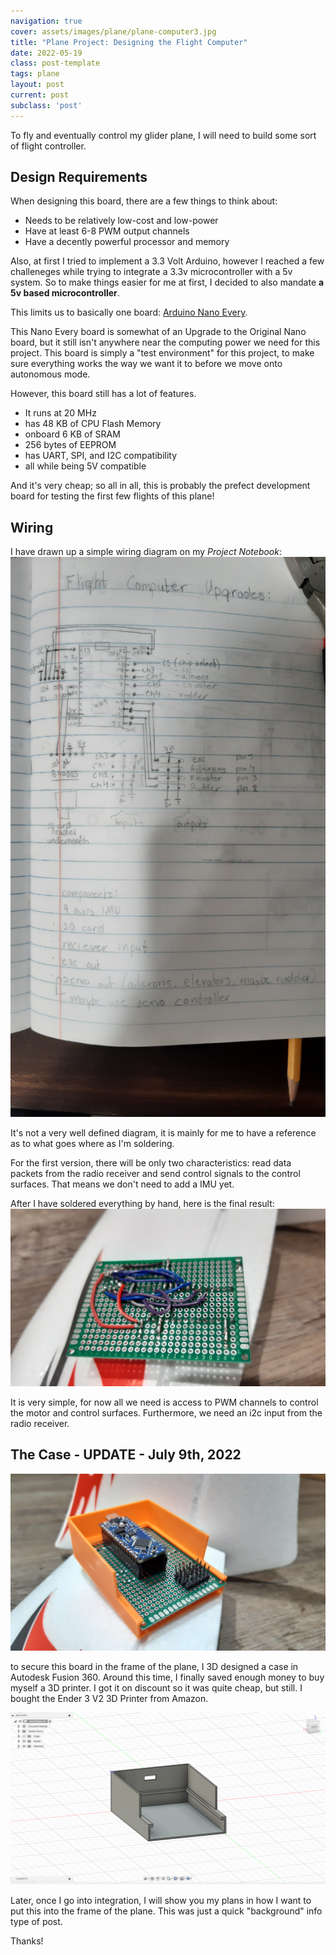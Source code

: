 ```yaml
---
navigation: true
cover: assets/images/plane/plane-computer3.jpg
title: "Plane Project: Designing the Flight Computer"
date: 2022-05-19
class: post-template
tags: plane
layout: post
current: post
subclass: 'post'
---
```


To fly and eventually control my glider plane, I will need to build some sort of flight controller.

## Design Requirements

When designing this board, there are a few things to think about:

 - Needs to be relatively low-cost and low-power
 - Have at least 6-8 PWM output channels
 - Have a decently powerful processor and memory

Also, at first I tried to implement a 3.3 Volt Arduino, however I reached a few challeneges while trying to integrate a 3.3v microcontroller with a 5v system. So to make things easier for me at first, I decided to also mandate **a 5v based microcontroller**.

This limits us to basically one board: [Arduino Nano Every](https://store.arduino.cc/products/arduino-nano-every?srsltid=AfmBOorussHllcNNi7DAuhcRlTEKWFRgRz5NkDBpnv1aMg8-ZC8_AIm3).

This Nano Every board is somewhat of an Upgrade to the Original Nano board, but it still isn't anywhere near the computing power we need for this project. This board is simply a "test environment" for this project, to make sure everything works the way we want it to before we move onto autonomous mode.

However, this board still has a lot of features. 

- It runs at 20 MHz
- has 48 KB of CPU Flash Memory
- onboard 6 KB of SRAM
- 256 bytes of EEPROM
- has UART, SPI, and I2C compatibility
- all while being 5V compatible


And it's very cheap; so all in all, this is probably the prefect development board for testing the first few flights of this plane!


## Wiring

I have drawn up a simple wiring diagram on my _Project Notebook_:
![img](assets\images\arduinoEng\flightcomputer2.jpg)

It's not a very well defined diagram, it is mainly for me to have a reference as to what goes where as I'm soldering.

For the first version, there will be only two characteristics: read data packets from the radio receiver and send control signals to the control surfaces. That means we don't need to add a IMU yet.

After I have soldered everything by hand, here is the final result:
![img](assets\images\plane\plane-computer2.jpg)


It is very simple, for now all we need is access to PWM channels to control the motor and control surfaces. Furthermore, we need an i2c input from the radio receiver. 



## The Case - **UPDATE** - July 9th, 2022
![img](assets\images\plane\plane-computer3.jpg)

to secure this board in the frame of the plane, I 3D designed a case in Autodesk Fusion 360. Around this time, I finally saved enough money to buy myself a 3D printer. I got it on discount so it was quite cheap, but still. I bought the Ender 3 V2 3D Printer from Amazon.


![p](assets\images\plane\case3d.png)

Later, once I go into integration, I will show you my plans in how I want to put this into the frame of the plane. This was just a quick "background" info type of post.

Thanks!